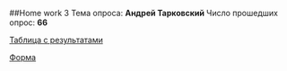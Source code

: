 ##Home work 3
Тема опроса: **Андрей Тарковский**
Число прошедших опрос: **66**

[Таблица с результатами](https://docs.google.com/spreadsheets/d/1TQSJdW5lccfmeV8IUr0tZJ7gTyNAVt6SW35FQJf45BY/edit?usp=sharing)

[Форма](https://docs.google.com/forms/d/e/1FAIpQLSfi6LQ9iPPa0TKIyxGqZrk21-eFry276ehVOB0f-40DLLA1Ww/closedform)
